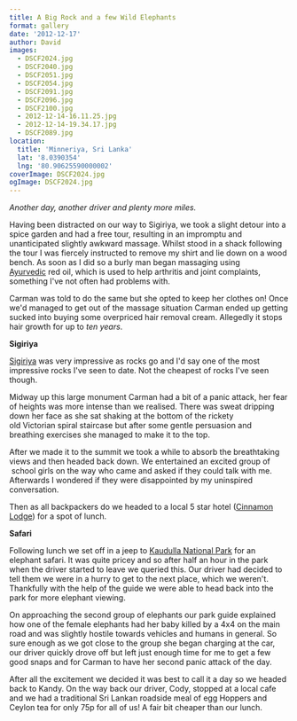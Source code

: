 ```yaml
---
title: A Big Rock and a few Wild Elephants
format: gallery
date: '2012-12-17'
author: David
images:
  - DSCF2024.jpg
  - DSCF2040.jpg
  - DSCF2051.jpg
  - DSCF2054.jpg
  - DSCF2091.jpg
  - DSCF2096.jpg
  - DSCF2100.jpg
  - 2012-12-14-16.11.25.jpg
  - 2012-12-14-19.34.17.jpg
  - DSCF2089.jpg
location:
  title: 'Minneriya, Sri Lanka'
  lat: '8.0390354'
  lng: '80.90625590000002'
coverImage: DSCF2024.jpg
ogImage: DSCF2024.jpg
---
```

_Another day, another driver and plenty more miles._

Having been distracted on our way to Sigiriya, we took a slight detour into a spice garden and had a free tour, resulting in an impromptu and unanticipated slightly awkward massage. Whilst stood in a shack following the tour I was fiercely instructed to remove my shirt and lie down on a wood bench. As soon as I did so a burly man began massaging using [Ayurvedic](http://en.wikipedia.org/wiki/Ayurveda) red oil, which is used to help arthritis and joint complaints, something I've not often had problems with.

Carman was told to do the same but she opted to keep her clothes on! Once we'd managed to get out of the massage situation Carman ended up getting sucked into buying some overpriced hair removal cream. Allegedly it stops hair growth for up to _ten years_.

**Sigiriya**

[Sigiriya](http://en.wikipedia.org/wiki/Sigiriya) was very impressive as rocks go and I'd say one of the most impressive rocks I've seen to date. Not the cheapest of rocks I've seen though.

Midway up this large monument Carman had a bit of a panic attack, her fear of heights was more intense than we realised. There was sweat dripping down her face as she sat shaking at the bottom of the rickety old Victorian spiral staircase but after some gentle persuasion and breathing exercises she managed to make it to the top.

After we made it to the summit we took a while to absorb the breathtaking views and then headed back down. We entertained an excited group of  school girls on the way who came and asked if they could talk with me. Afterwards I wondered if they were disappointed by my uninspired conversation.

Then as all backpackers do we headed to a local 5 star hotel ([Cinnamon Lodge](http://www.sundaytimes.lk/120902/uploads/Cinnamon-Lodge.jpg)) for a spot of lunch.

**Safari**

Following lunch we set off in a jeep to [Kaudulla National Park](http://en.wikipedia.org/wiki/Kaudulla_National_Park) for an elephant safari. It was quite pricey and so after half an hour in the park when the driver started to leave we queried this. Our driver had decided to tell them we were in a hurry to get to the next place, which we weren't. Thankfully with the help of the guide we were able to head back into the park for more elephant viewing.

On approaching the second group of elephants our park guide explained how one of the female elephants had her baby killed by a 4x4 on the main road and was slightly hostile towards vehicles and humans in general. So sure enough as we got close to the group she began charging at the car, our driver quickly drove off but left just enough time for me to get a few good snaps and for Carman to have her second panic attack of the day.

After all the excitement we decided it was best to call it a day so we headed back to Kandy. On the way back our driver, Cody, stopped at a local cafe and we had a traditional Sri Lankan roadside meal of egg Hoppers and Ceylon tea for only 75p for all of us! A fair bit cheaper than our lunch.
